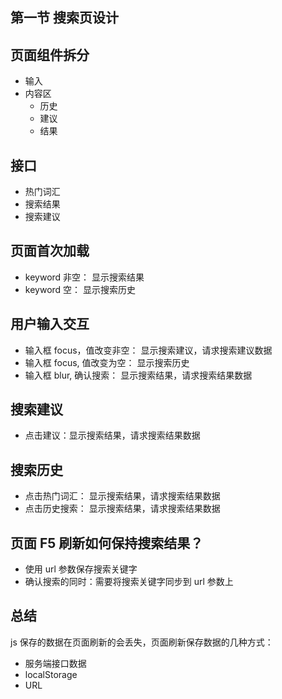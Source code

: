 ## 第一节 搜索页设计

## 页面组件拆分

- 输入
- 内容区
  - 历史
  - 建议
  - 结果

## 接口

- 热门词汇
- 搜索结果
- 搜索建议

## 页面首次加载

- keyword 非空： 显示搜索结果
- keyword 空： 显示搜索历史

## 用户输入交互

- 输入框 focus，值改变非空： 显示搜索建议，请求搜索建议数据
- 输入框 focus, 值改变为空： 显示搜索历史
- 输入框 blur, 确认搜索： 显示搜索结果，请求搜索结果数据

## 搜索建议

- 点击建议：显示搜索结果，请求搜索结果数据

## 搜索历史

- 点击热门词汇： 显示搜索结果，请求搜索结果数据
- 点击历史搜索： 显示搜索结果，请求搜索结果数据

## 页面 F5 刷新如何保持搜索结果？

- 使用 url 参数保存搜索关键字
- 确认搜索的同时：需要将搜索关键字同步到 url 参数上

## 总结

js 保存的数据在页面刷新的会丢失，页面刷新保存数据的几种方式：

- 服务端接口数据
- localStorage
- URL